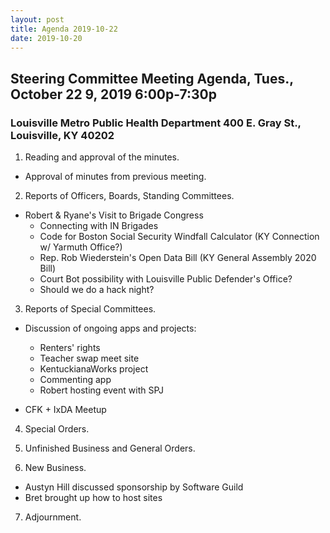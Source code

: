 ```yaml
---
layout: post
title: Agenda 2019-10-22
date: 2019-10-20
---
```


## Steering Committee Meeting Agenda, Tues., October 22 9, 2019 6:00p-7:30p

### Louisville Metro Public Health Department 400 E. Gray St., Louisville, KY 40202

1. Reading and approval of the minutes.

  * Approval of minutes from previous meeting.

2. Reports of Officers, Boards, Standing Committees.

  * Robert & Ryane's Visit to Brigade Congress
    * Connecting with IN Brigades
    * Code for Boston Social Security Windfall Calculator (KY Connection w/ Yarmuth Office?)
    * Rep. Rob Wiederstein's Open Data Bill (KY General Assembly 2020 Bill)
    * Court Bot possibility with Louisville Public Defender's Office?
    * Should we do a hack night?

3. Reports of Special Committees.

  * Discussion of ongoing apps and projects:
    * Renters' rights
    * Teacher swap meet site
    * KentuckianaWorks project
    * Commenting app
    * Robert hosting event with SPJ

  * CFK + IxDA Meetup

4. Special Orders.

5. Unfinished Business and General Orders.

6. New Business.

  * Austyn Hill discussed sponsorship by Software Guild
  * Bret brought up how to host sites
  
7. Adjournment.
